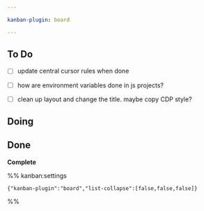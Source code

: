 ```yaml
---

kanban-plugin: board

---
```


## To Do

- [ ] update central cursor rules when done
- [ ] how are environment variables done in js projects?
- [ ] clean up layout and change the title. maybe copy CDP style?


## Doing



## Done

**Complete**




%% kanban:settings
```
{"kanban-plugin":"board","list-collapse":[false,false,false]}
```
%%